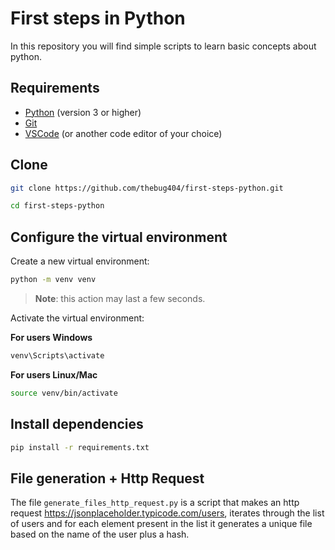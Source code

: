 # First steps in Python

In this repository you will find simple scripts to learn basic concepts about python.

## Requirements

- [Python](https://www.python.org/downloads/) (version 3 or higher)
- [Git](https://git-scm.com/)
- [VSCode](https://code.visualstudio.com/) (or another code editor of your choice)

## Clone

```bash
git clone https://github.com/thebug404/first-steps-python.git

cd first-steps-python
```

## Configure the virtual environment

Create a new virtual environment:

```bash
python -m venv venv
```

> **Note**: this action may last a few seconds.

Activate the virtual environment:

**For users Windows**

```bash
venv\Scripts\activate
```

**For users Linux/Mac**

```bash
source venv/bin/activate
```

## Install dependencies

```bash
pip install -r requirements.txt
```

## File generation + Http Request

The file `generate_files_http_request.py` is a script that makes an http request https://jsonplaceholder.typicode.com/users, iterates through the list of users and for each element present in the list it generates a unique file based on the name of the user plus a hash.
